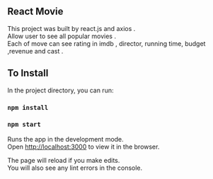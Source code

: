 ## React Movie

This project was built by react.js and axios . <br>
Allow user to see all popular movies .<br>
Each of move can see rating in imdb , director, running time, budget ,revenue and cast .<br>

## To Install

In the project directory, you can run:

### `npm install`

### `npm start`

Runs the app in the development mode.<br>
Open [http://localhost:3000](http://localhost:3000) to view it in the browser.

The page will reload if you make edits.<br>
You will also see any lint errors in the console.